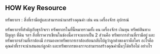 ## HOW Key Resource
ทรัพยากร : สิ่งที่เรามีอยู่และสามารถนำมาสร้างคุณค่า เช่น คน เครื่องจักร อุปกรณ์

ทรัพยากรที่สำคัญกับธุรกิจเรา ทรัพยากรในที่นี้หมายรวมทั้ง คน เครื่องจักร เงินทุน ทรัพย์สินทางปัญญา ที่ดิน ฯลฯ สิ่งที่เราควรเขียนในช่องนี้ควรจะแยกเป็น 2 ส่วนคือ ทรัพยากรส่วนที่เรามีอยู่ และ ทรัพยากรส่วนที่เราต้องมี การมองหาทรัพยากรเราต้องย้อนกลับไปดูว่าลูกค้าของเราคือใคร อะไรคือคุณค่าที่เราจะนำเสนอแก่ลูกค้า และทรัพยากรของเราจะสามารถสร้างคุณค่านั้นๆได้หรือไม่ อย่างไร
